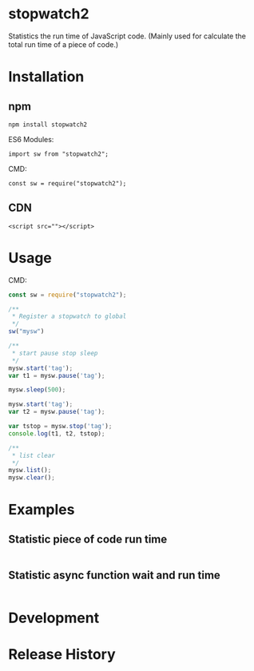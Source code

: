 # stopwatch2
Statistics the run time of JavaScript code. (Mainly used for calculate the total run time of a piece of code.)

# Installation

## npm

```
npm install stopwatch2
```

ES6 Modules:

```
import sw from "stopwatch2";
```

CMD:

```
const sw = require("stopwatch2");
```

## CDN

```
<script src=""></script>
```

# Usage

CMD:

```js
const sw = require("stopwatch2");

/**
 * Register a stopwatch to global
 */
sw("mysw")

/**
 * start pause stop sleep
 */
mysw.start('tag');
var t1 = mysw.pause('tag');

mysw.sleep(500);

mysw.start('tag');
var t2 = mysw.pause('tag');

var tstop = mysw.stop('tag');
console.log(t1, t2, tstop);

/**
 * list clear
 */
mysw.list();
mysw.clear();
```

# Examples

## Statistic piece of code run time

```js
```

## Statistic async function wait and run time

```js
```

# Development

# Release History
